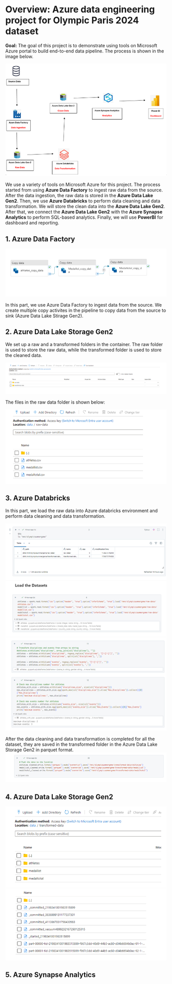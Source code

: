 
# Overview: Azure data engineering project for Olympic Paris 2024 dataset 

**Goal:** The goal of this project is to demonstrate using tools on Microsoft Azure portal to build end-to-end data pipeline. The process is shown in the image below.

![](image/Azure.png)

We use a variety of tools on Microsoft Azure for this project. The process started from using **Azure Data Factory** to ingest raw data from the source. After the data ingestion, the raw data is stored in the **Azure Data Lake Gen2**. Then, we use **Azure Databricks** to perform data cleaning and data transformation. We will store the clean data into the **Azure Data Lake Gen2**. After that, we connect the **Azure Data Lake Gen2** with the **Azure Synapse Analytics** to perform SQL-based analytics. Finally, we will use **PowerBI** for dashboard and reporting.


## 1. Azure Data Factory

![](image/Azure_Data_Factory_Activities.png)

In this part, we use Azure Data Factory to ingest data from the source. We create multiple copy activites in the pipeline to copy data from the source to sink (Azure Data Lake Stirage Gen2). 

## 2. Azure Data Lake Storage Gen2

We set up a raw and a transformed folders in the container. The raw folder is used to store the raw data, while the transformed folder is used to store the cleaned data.

![](image/Azure_Data_Lake_Storage_Gen2_Container.png)

The files in the raw data folder is shown below:

![](image/Azure_Data_Lake_Storage_Gen2_Raw.png)


## 3. Azure Databricks

In this part, we load the raw data into Azure databricks environment and perform data cleaning and data transformation.

![](image/Azure_Databricks_1.png)
![](image/Azure_Databricks_2.png)
![](image/Azure_Databricks_3.png)

After the data cleaning and data transformation is completed for all the dataset, they are saved in the transformed folder in the Azure Data Lake Storage Gen2 in parquet format.
![](image/Azure_Databricks_4.png)

## 4. Azure Data Lake Storage Gen2

![](image/Azure_Data_Lake_Storage_Gen2_Cleaned.png)
![](image/Azure_Data_Lake_Storage_Gen2_Athletes.png)

## 5. Azure Synapse Analytics


